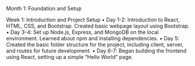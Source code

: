 Month 1: Foundation and Setup

Week 1: Introduction and Project Setup
•	Day 1-2: Introduction to React, HTML, CSS, and Bootstrap. Created basic webpage layout using Bootstrap.
•	Day 3-4: Set up Node.js, Express, and MongoDB on the local environment. Learned about npm and installing dependencies.
•	Day 5: Created the basic folder structure for the project, including client, server, and routes for future development.
•	Day 6-7: Began building the frontend using React, setting up a simple “Hello World” page.
